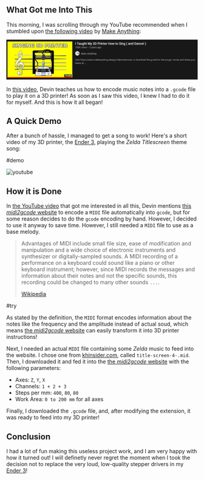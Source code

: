 ## What Got me Into This

This morning, I was scrolling through my YouTube recommended when I stumbled upon [the following video](https://www.youtube.com/watch?v=Bdf9NHAuO0w) by [Make Anything](https://www.youtube.com/channel/UCVc6AHfGw9b2zOE_ZGfmsnw):

![I Taught My 3D Printer How to Sing from Make Anything](./video.jpg)

In [this video](https://www.youtube.com/watch?v=Bdf9NHAuO0w), Devin teaches us how to encode music notes into a `.gcode` file to play it on a 3D printer! As soon as I saw this video, I knew I had to do it for myself. And this is how it all began!

## A Quick Demo

After a bunch of hassle, I managed to get a song to work! Here's a short video of my 3D printer, the [Ender 3](https://www.creality3d.shop/products/creality3d-ender-3-pro-high-precision-3d-printer), playing the _Zelda Titlescreen_ theme song:

#demo

![youtube](hEUc-tUa53M)

## How it is Done

In [the YouTube video](https://www.youtube.com/watch?v=Bdf9NHAuO0w) that got me interested in all this, Devin mentions [this _midi2gcode_ website](https://www.ultimatesolver.com/en/midi2gcode) to encode a `MIDI` file automatically into `gcode`, but for some reason decides to do the `gcode` encoding by hand. However, I decided to use it anyway to save time. However, I still needed a `MIDI` file to use as a base melody.

> Advantages of MIDI include small file size, ease of modification and manipulation and a wide choice of electronic instruments and synthesizer or digitally-sampled sounds. A MIDI recording of a performance on a keyboard could sound like a piano or other keyboard instrument; however, since MIDI records the messages and information about their notes and not the specific sounds, this recording could be changed to many other sounds `...`.
>
> [Wikipedia](https://en.wikipedia.org/wiki/MIDI#Extensions)

#try

As stated by the definition, the `MIDI` format encodes information about the notes like the frequency and the amplitude instead of actual soud, which means [the _midi2gcode_ website](https://www.ultimatesolver.com/en/midi2gcode) can easily transform it into 3D printer instructions!

Next, I needed an actual `MIDI` file containing some _Zelda_ music to feed into the website. I chose one from [khinsider.com](https://www.khinsider.com/midi/nes/legend-of-zelda), called `title-screen-4-.mid`. Then, I downloaded it and fed it into the [the _midi2gcode_ website](https://www.ultimatesolver.com/en/midi2gcode) with the following parameters:

- Axes: `Z`, `Y`, `X`
- Channels: `1 + 2 + 3`
- Steps per mm: `400`, `80`, `80`
- Work Area: `0 to 200 mm` for all axes

Finally, I downloaded the `.gcode` file, and, after modifying the extension, it was ready to feed into my 3D printer!

## Conclusion

I had a lot of fun making this useless project work, and I am very happy with how it turned out! I will definetly never regret the moment when I took the decision not to replace the very loud, low-quality stepper drivers in my [Ender 3](https://www.creality3d.shop/products/creality3d-ender-3-pro-high-precision-3d-printer)!
